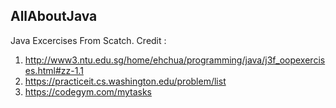 ## AllAboutJava
Java Excercises From Scatch.
Credit : 
1. http://www3.ntu.edu.sg/home/ehchua/programming/java/j3f_oopexercises.html#zz-1.1
2. https://practiceit.cs.washington.edu/problem/list
3. https://codegym.com/mytasks

